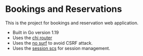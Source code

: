 # Bookings and Reservations

This is the project for bookings and reservation web application.

- Built in Go version 1.19
- Uses the [chi router](github.com/go-chi/chi/v5)
- Uses the [no surf](github.com/justinas/nosurf) to avoid CSRF attack.
- Uses the [session scs](github.com/alexedwards/scs/v2) for session management.
